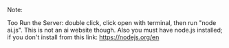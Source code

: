 Note:

Too Run the Server: double click, click open with terminal, then run "node ai.js".
This is not an ai website though. Also you must have node.js installed; if you don't install from this link:
https://nodejs.org/en